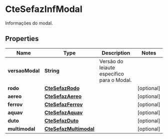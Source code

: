 

# CteSefazInfModal

Informações do modal.

## Properties

| Name | Type | Description | Notes |
|------------ | ------------- | ------------- | -------------|
|**versaoModal** | **String** | Versão do leiaute específico para o Modal. |  |
|**rodo** | [**CteSefazRodo**](CteSefazRodo.md) |  |  [optional] |
|**aereo** | [**CteSefazAereo**](CteSefazAereo.md) |  |  [optional] |
|**ferrov** | [**CteSefazFerrov**](CteSefazFerrov.md) |  |  [optional] |
|**aquav** | [**CteSefazAquav**](CteSefazAquav.md) |  |  [optional] |
|**duto** | [**CteSefazDuto**](CteSefazDuto.md) |  |  [optional] |
|**multimodal** | [**CteSefazMultimodal**](CteSefazMultimodal.md) |  |  [optional] |



